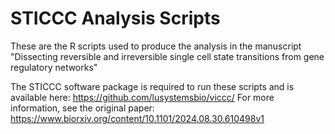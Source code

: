 # STICCC Analysis Scripts

These are the R scripts used to produce the analysis in the manuscript "Dissecting reversible and irreversible single cell state transitions from gene regulatory networks"

The STICCC software package is required to run these scripts and is available here: https://github.com/lusystemsbio/viccc/
For more information, see the original paper: https://www.biorxiv.org/content/10.1101/2024.08.30.610498v1